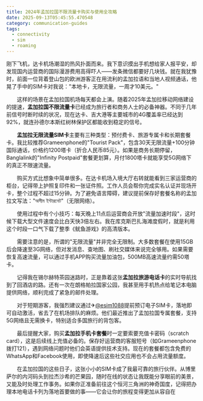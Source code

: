 ```yaml
---
title: 2024年孟加拉国不限流量卡购买与使用全攻略
date: 2025-09-13T05:45:55.470548
category: communication-guides
tags:
  - connectivity
  - sim
  - roaming
---
```


刚下飞机，达卡机场潮湿的热风扑面而来。我下意识摸出手机想给家人报平安，却发现国内运营商的国际漫游费用高得吓人——发条微信都要好几块钱。就在我犹豫时，前面一位背着登山包的欧洲游客正在用流利的孟加拉语和当地人视频通话，他晃了手中的SIM卡对我说："本地卡，无限流量，一周才10美元。"

　　这样的场景在孟加拉国机场每天都会上演。随着2025年孟加拉移动网络建设的提速，**孟加拉国不限流量卡**已经成为旅行者和商务人士的必备神器。不同于几年前信号时断时续的状况，现在达卡、吉大港等主要城市的4G覆盖率已经达到92%，就连孙德尔本斯红树林保护区都能收到稳定的信号。

　　**孟加拉无限流量SIM卡**主要有三种类型：预付费卡、旅游专属卡和长期套餐卡。我比较推荐Grameenphone的"Tourist Pack"，包含30天无限流量+100分钟国际通话，价格约1200塔卡（折合人民币85元）。如果是商务长期停留，Banglalink的"Infinity Postpaid"套餐更划算，月付1800塔卡就能享受5G网络下的真正不限速流量。

　　购买方式比想象中简单很多。在达卡机场入境大厅右转就能看到三家运营商的柜台，记得带上护照复印件和一张证件照。工作人员会帮你完成实名认证并现场开卡，整个过程不超过15分钟。为了避免语言障碍，建议提前保存好套餐名称的孟加拉文写法："অসীম ইন্টারনেট"（无限网络）。

　　使用过程中有个小技巧：每天晚上11点后运营商会开放"流量加速时段"，这时候下载大型文件速度会比白天快3倍左右。我在库克斯巴扎海滩度假时，就是利用这个时段一口气下载了整季《鱿鱼游戏》的高清版本。

　　需要注意的是，所谓的"无限流量"并非完全无限制。大多数套餐在使用15GB后会降速至3G网络，但对发消息、查地图、刷社交媒体来说完全够用。如果需要恢复高速流量，可以通过手机APP购买流量加油包，500MB高速流量约需50塔卡。

　　记得我在锡尔赫特茶园迷路时，正是靠着这张**孟加拉旅游电话卡**的实时导航找到了回酒店的路。还有一次在朗格帕拉国家公园，我甚至用手机热点给笔记本电脑提供网络，顺利完成了紧急的邮件处理。

　　对于短期游客，我强烈建议通过✈[@esim1088](https://t.me/s/esim1088)提前预订电子SIM卡，落地即可自动激活，省去了在机场排队的麻烦。他们最近推出了孟加拉国专属套餐，支持5G网络且无需换卡，特别适合多国旅行的背包客。

　　最后提醒大家，购买**孟加拉手机卡套餐**时一定要索要充值卡密码（scratch card），这是后续线上充值必备的。保存好运营商的客服短号（如Grameenphone拨打121），遇到网络问题时他们会英语提供技术支持。现在的套餐都包含免费的WhatsApp和Facebook使用，即使降速后这些社交应用也不会占用流量额度。

　　在孟加拉国的这些日子，这张小小的SIM卡成了我最可靠的旅行伙伴。从博里萨尔的内河码头到拉杰沙希的芒果园，随时在线的状态让我既能分享眼前的美景，又能及时处理工作事务。如果你正准备前往这个恒河三角洲的神奇国度，记得把办理本地电话卡列为落地首要做的事——它会让你的旅程变得更加从容自在